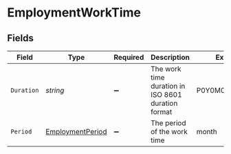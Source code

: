 # EmploymentWorkTime


## Fields

| Field                                                           | Type                                                            | Required                                                        | Description                                                     | Example                                                         |
| --------------------------------------------------------------- | --------------------------------------------------------------- | --------------------------------------------------------------- | --------------------------------------------------------------- | --------------------------------------------------------------- |
| `Duration`                                                      | *string*                                                        | :heavy_minus_sign:                                              | The work time duration in ISO 8601 duration format              | P0Y0M0DT8H0M0S                                                  |
| `Period`                                                        | [EmploymentPeriod](../../Models/Components/EmploymentPeriod.md) | :heavy_minus_sign:                                              | The period of the work time                                     | month                                                           |